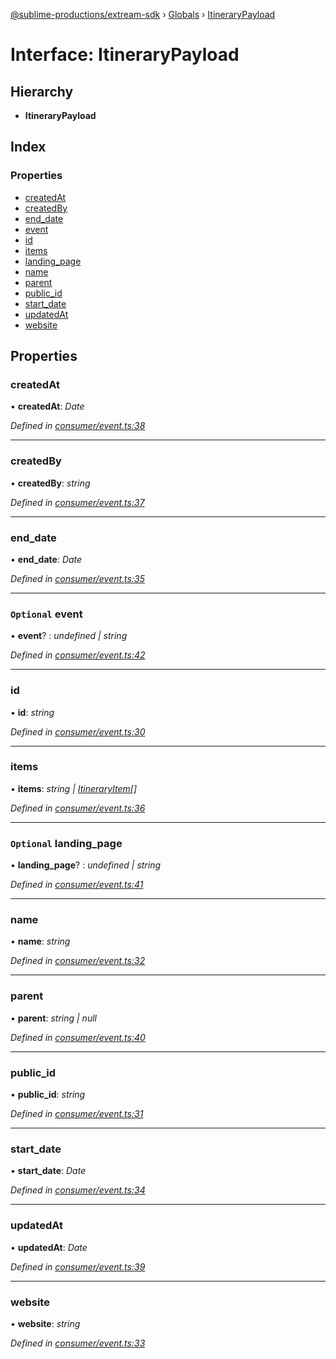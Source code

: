 [@sublime-productions/extream-sdk](../README.md) › [Globals](../globals.md) › [ItineraryPayload](itinerarypayload.md)

# Interface: ItineraryPayload

## Hierarchy

* **ItineraryPayload**

## Index

### Properties

* [createdAt](itinerarypayload.md#createdat)
* [createdBy](itinerarypayload.md#createdby)
* [end_date](itinerarypayload.md#end_date)
* [event](itinerarypayload.md#optional-event)
* [id](itinerarypayload.md#id)
* [items](itinerarypayload.md#items)
* [landing_page](itinerarypayload.md#optional-landing_page)
* [name](itinerarypayload.md#name)
* [parent](itinerarypayload.md#parent)
* [public_id](itinerarypayload.md#public_id)
* [start_date](itinerarypayload.md#start_date)
* [updatedAt](itinerarypayload.md#updatedat)
* [website](itinerarypayload.md#website)

## Properties

###  createdAt

• **createdAt**: *Date*

*Defined in [consumer/event.ts:38](https://github.com/Extream-SaaS/ex-sdk/blob/ed34b16/src/consumer/event.ts#L38)*

___

###  createdBy

• **createdBy**: *string*

*Defined in [consumer/event.ts:37](https://github.com/Extream-SaaS/ex-sdk/blob/ed34b16/src/consumer/event.ts#L37)*

___

###  end_date

• **end_date**: *Date*

*Defined in [consumer/event.ts:35](https://github.com/Extream-SaaS/ex-sdk/blob/ed34b16/src/consumer/event.ts#L35)*

___

### `Optional` event

• **event**? : *undefined | string*

*Defined in [consumer/event.ts:42](https://github.com/Extream-SaaS/ex-sdk/blob/ed34b16/src/consumer/event.ts#L42)*

___

###  id

• **id**: *string*

*Defined in [consumer/event.ts:30](https://github.com/Extream-SaaS/ex-sdk/blob/ed34b16/src/consumer/event.ts#L30)*

___

###  items

• **items**: *string | [ItineraryItem](../classes/itineraryitem.md)[]*

*Defined in [consumer/event.ts:36](https://github.com/Extream-SaaS/ex-sdk/blob/ed34b16/src/consumer/event.ts#L36)*

___

### `Optional` landing_page

• **landing_page**? : *undefined | string*

*Defined in [consumer/event.ts:41](https://github.com/Extream-SaaS/ex-sdk/blob/ed34b16/src/consumer/event.ts#L41)*

___

###  name

• **name**: *string*

*Defined in [consumer/event.ts:32](https://github.com/Extream-SaaS/ex-sdk/blob/ed34b16/src/consumer/event.ts#L32)*

___

###  parent

• **parent**: *string | null*

*Defined in [consumer/event.ts:40](https://github.com/Extream-SaaS/ex-sdk/blob/ed34b16/src/consumer/event.ts#L40)*

___

###  public_id

• **public_id**: *string*

*Defined in [consumer/event.ts:31](https://github.com/Extream-SaaS/ex-sdk/blob/ed34b16/src/consumer/event.ts#L31)*

___

###  start_date

• **start_date**: *Date*

*Defined in [consumer/event.ts:34](https://github.com/Extream-SaaS/ex-sdk/blob/ed34b16/src/consumer/event.ts#L34)*

___

###  updatedAt

• **updatedAt**: *Date*

*Defined in [consumer/event.ts:39](https://github.com/Extream-SaaS/ex-sdk/blob/ed34b16/src/consumer/event.ts#L39)*

___

###  website

• **website**: *string*

*Defined in [consumer/event.ts:33](https://github.com/Extream-SaaS/ex-sdk/blob/ed34b16/src/consumer/event.ts#L33)*
